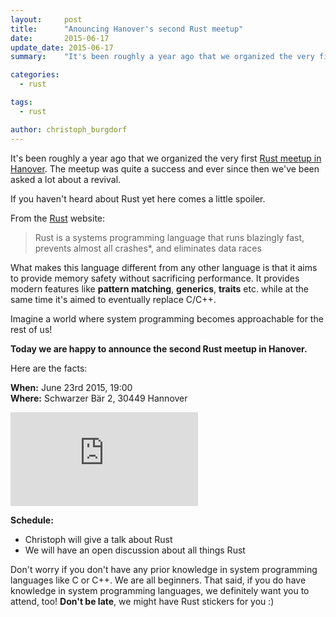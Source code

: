 ```yaml
---
layout:     post
title:      "Anouncing Hanover's second Rust meetup"
date:       2015-06-17
update_date: 2015-06-17
summary:    "It's been roughly a year ago that we organized the very first Hanover. The meetup was quite a success and ever since then we've been asked a lot about a revival."

categories:
  - rust

tags:
  - rust

author: christoph_burgdorf
---
```


It's been roughly a year ago that we organized the very first [Rust meetup in Hanover](http://blog.thoughtram.io/announcements/rust/meetups/2014/06/24/organizing-hannovers-first-rust-meetup.html). The meetup was quite a success and ever since then we've been asked a lot about a revival.

If you haven't heard about Rust yet here comes a little spoiler.

From the [Rust](http://www.rust-lang.org) website:

>Rust is a systems programming language that runs blazingly fast, prevents almost all crashes*, and eliminates data races

What makes this language different from any other language is that it aims to provide memory safety without sacrificing performance. It provides modern features like **pattern matching**, **generics**, **traits** etc. while at the same time it's aimed to eventually replace C/C++.

Imagine a world where system programming becomes approachable for the rest of us!

**Today we are happy to announce the second Rust meetup in Hanover.**

Here are the facts:

**When:** June 23rd 2015, 19:00<br>**Where:** Schwarzer Bär 2, 30449 Hannover

<iframe src="https://www.google.com/maps/embed?pb=!1m18!1m12!1m3!1d2436.1248568616866!2d9.720608999999996!3d52.36815600000001!2m3!1f0!2f0!3f0!3m2!1i1024!2i768!4f13.1!3m3!1m2!1s0x47b074bfe13224df%3A0x9f4e6470096cf0ce!2sEDELSTALL+GmbH+-+Coworking+Space+Hannover!5e0!3m2!1sen!2sde!4v1434552023523" frameborder="0" style="border:0"></iframe>

**Schedule:**

* Christoph will give a talk about Rust
* We will have an open discussion about all things Rust

Don't worry if you don't have any prior knowledge in system programming languages like C or C++. We are all beginners. That said, if you do have knowledge in system programming languages, we definitely want you to attend, too! **Don't be late**, we might have Rust stickers for you :)

